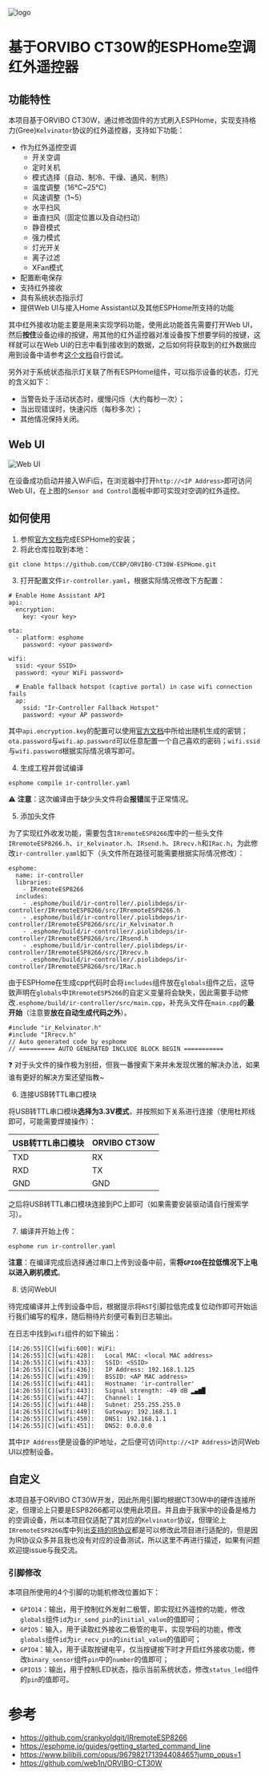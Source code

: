 ![logo](./assets/logo.png)

# 基于ORVIBO CT30W的ESPHome空调红外遥控器

## 功能特性

本项目基于ORVIBO CT30W，通过修改固件的方式刷入ESPHome，实现支持格力(Gree)`Kelvinator`协议的红外遥控器，支持如下功能：

- 作为红外遥控空调
    - 开关空调
    - 定时关机
    - 模式选择（自动、制冷、干燥、通风、制热）
    - 温度调整（16℃~25℃）
    - 风速调整（1~5）
    - 水平扫风
    - 垂直扫风（固定位置以及自动扫动）
    - 静音模式
    - 强力模式
    - 灯光开关
    - 离子过滤
    - XFan模式
- 配置断电保存
- 支持红外接收
- 具有系统状态指示灯
- 提供Web UI与接入Home Assistant以及其他ESPHome所支持的功能

其中红外接收功能主要是用来实现学码功能，使用此功能首先需要打开Web UI，然后**按住**设备边缘的按键，用其他的红外遥控器对准设备按下想要学码的按键，这样就可以在Web UI的日志中看到接收到的数据，之后如何将获取到的红外数据应用到设备中请参考[这个文档](https://github.com/crankyoldgit/IRremoteESP8266/wiki/Adding-support-for-a-new-AC-protocol#a-note-on-collecting-data)自行尝试。

另外对于系统状态指示灯关联了所有ESPHome组件，可以指示设备的状态，灯光的含义如下：

- 当警告处于活动状态时，缓慢闪烁（大约每秒一次）；
- 当出现错误时，快速闪烁（每秒多次）；
- 其他情况保持关闭。

## Web UI

![Web UI](./assets/web-ui.png)

在设备成功启动并接入WiFi后，在浏览器中打开`http://<IP Address>`即可访问Web UI，在上图的`Sensor and Control`面板中即可实现对空调的红外遥控。

## 如何使用

1. 参照[官方文档](https://esphome.io/guides/installing_esphome)完成ESPHome的安装；
2. 将此仓库拉取到本地：

```
git clone https://github.com/CCBP/ORVIBO-CT30W-ESPHome.git
```

3. 打开配置文件`ir-controller.yaml`，根据实际情况修改下方配置：

```
# Enable Home Assistant API
api:
  encryption:
    key: <your key>

ota:
  - platform: esphome
    password: <your password>

wifi:
  ssid: <your SSID>
  password: <your WiFi password>

  # Enable fallback hotspot (captive portal) in case wifi connection fails
  ap:
    ssid: "Ir-Controller Fallback Hotspot"
    password: <your AP password>
```

其中`api.encryption.key`的配置可以使用[官方文档](https://esphome.io/components/api.html#configuration-variables)中所给出随机生成的密钥；`ota.password`与`wifi.ap.password`可以任意配置一个自己喜欢的密码；`wifi.ssid`与`wifi.password`根据实际情况填写即可。

4. 生成工程并尝试编译

```
esphome compile ir-controller.yaml
```

:warning: **注意**：这次编译由于缺少头文件将会**报错**属于正常情况。

5. 添加头文件

为了实现红外收发功能，需要包含`IRremoteESP8266`库中的一些头文件`IRremoteESP8266.h`、`ir_Kelvinator.h`、`IRsend.h`、`IRrecv.h`和`IRac.h`，为此修改`ir-controller.yaml`如下（头文件所在路径可能需要根据实际情况修改）：

```
esphome:
  name: ir-controller
  libraries:
    - IRremoteESP8266
  includes:
    - .esphome/build/ir-controller/.piolibdeps/ir-controller/IRremoteESP8266/src/IRremoteESP8266.h
    - .esphome/build/ir-controller/.piolibdeps/ir-controller/IRremoteESP8266/src/ir_Kelvinator.h
    - .esphome/build/ir-controller/.piolibdeps/ir-controller/IRremoteESP8266/src/IRsend.h
    - .esphome/build/ir-controller/.piolibdeps/ir-controller/IRremoteESP8266/src/IRrecv.h
    - .esphome/build/ir-controller/.piolibdeps/ir-controller/IRremoteESP8266/src/IRac.h
```

由于ESPHome在生成cpp代码时会将`includes`组件放在`globals`组件之后，这导致声明在`globals`中`IRremoteESP5266`的自定义变量将会缺失，因此需要手动修改`.esphome/build/ir-controller/src/main.cpp`，补充头文件在`main.cpp`的**最开始**（注意要**放在自动生成代码之外**）。

```
#include "ir_Kelvinator.h"
#include "IRrecv.h"
// Auto generated code by esphome
// ========== AUTO GENERATED INCLUDE BLOCK BEGIN ===========
```

:question: 对于头文件的操作极为别扭，但我一番搜索下来并未发现优雅的解决办法，如果谁有更好的解决方案还望指教~

6. 连接USB转TTL串口模块

将USB转TTL串口模块**选择为3.3V模式**，并按照如下关系进行连接（使用杜邦线即可，可能需要焊接操作）：

| USB转TTL串口模块 | ORVIBO CT30W |
|------------------|--------------|
|TXD               |RX            |
|RXD               |TX            |
|GND               |GND           |

之后将USB转TTL串口模块连接到PC上即可（如果需要安装驱动请自行搜索学习）。

7. 编译并开始上传：

```
esphome run ir-controller.yaml
```

**注意**：在编译完成后选择通过串口上传到设备中前，需**将`GPIO0`在拉低情况下上电以进入刷机模式**。

8. 访问WebUI

待完成编译并上传到设备中后，根据提示将`RST`引脚拉低完成复位动作即可开始运行我们编写的程序，随后稍待片刻便可看到日志输出。

在日志中找到`wifi`组件的如下输出：

```
[14:26:55][C][wifi:600]: WiFi:
[14:26:55][C][wifi:428]:   Local MAC: <local MAC address>
[14:26:55][C][wifi:433]:   SSID: <SSID>
[14:26:55][C][wifi:436]:   IP Address: 192.168.1.125
[14:26:55][C][wifi:439]:   BSSID: <AP MAC address>
[14:26:55][C][wifi:441]:   Hostname: 'ir-controller'
[14:26:55][C][wifi:443]:   Signal strength: -49 dB ▂▄▆█
[14:26:55][C][wifi:447]:   Channel: 1
[14:26:55][C][wifi:448]:   Subnet: 255.255.255.0
[14:26:55][C][wifi:449]:   Gateway: 192.168.1.1
[14:26:55][C][wifi:450]:   DNS1: 192.168.1.1
[14:26:55][C][wifi:451]:   DNS2: 0.0.0.0
```

其中`IP Address`便是设备的IP地址，之后便可访问`http://<IP Address>`访问Web UI以控制设备。

## 自定义

本项目基于ORVIBO CT30W开发，因此所用引脚均根据CT30W中的硬件连接所定，但理论上只要是ESP8266都可以使用此项目。并且由于我家中的设备是格力的空调设备，所以本项目仅适配了其对应的`Kelvinator`协议，但理论上`IRremoteESP8266`库中列出[支持的IR协议](https://github.com/crankyoldgit/IRremoteESP8266/blob/master/SupportedProtocols.md)都是可以修改此项目进行适配的，但是因为IR协议众多并且我也没有对应的设备测试，所以这里不再进行描述，如果有问题欢迎提issue与我交流。

### 引脚修改

本项目所使用的4个引脚的功能机修改位置如下：

- `GPIO14`：输出，用于控制红外发射二极管，即实现红外遥控的功能，修改`globals`组件`id`为`ir_send_pin`的`initial_value`的值即可；
- `GPIO5`：输入，用于读取红外接收二极管的电平，实现学码的功能，修改`globals`组件`id`为`ir_recv_pin`的`initial_value`的值即可；
- `GPIO4`：输入，用于读取按键电平，仅当按键按下时才开启红外接收功能，修改`binary_sensor`组件`pin`中的`number`的值即可；
- `GPIO15`：输出，用于控制LED状态，指示当前系统状态，修改`status_led`组件的`pin`的值即可。

# 参考

- https://github.com/crankyoldgit/IRremoteESP8266
- https://esphome.io/guides/getting_started_command_line
- https://www.bilibili.com/opus/967982171394408465?jump_opus=1
- https://github.com/web1n/ORVIBO-CT30W
